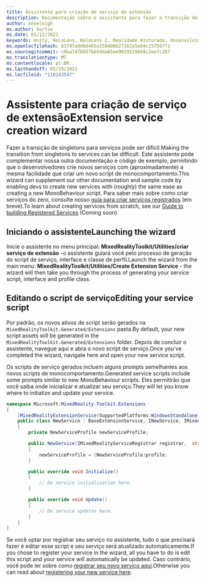 ```yaml
---
title: Assistente para criação de serviço de extensão
description: Documentação sobre o assistente para fazer a transição de singletons para serviços MRTK
author: keveleigh
ms.author: kurtie
ms.date: 01/12/2021
keywords: Unity, HoloLens, HoloLens 2, Realidade misturada, desenvolvimento, MRTK,
ms.openlocfilehash: 83797a9d6d465a150406b27162a5e84c157567f1
ms.sourcegitcommit: c0ba7d7bb57bb5dda65ee9019229b68c2ee7c267
ms.translationtype: MT
ms.contentlocale: pt-BR
ms.lasthandoff: 05/19/2021
ms.locfileid: "110143547"
---
```

# <a name="extension-service-creation-wizard"></a><span data-ttu-id="ba101-104">Assistente para criação de serviço de extensão</span><span class="sxs-lookup"><span data-stu-id="ba101-104">Extension service creation wizard</span></span>

<span data-ttu-id="ba101-105">Fazer a transição de singletons para serviços pode ser difícil.</span><span class="sxs-lookup"><span data-stu-id="ba101-105">Making the transition from singletons to services can be difficult.</span></span> <span data-ttu-id="ba101-106">Este assistente pode complementar nossa outra documentação e código de exemplo, permitindo que o desenvolvedores crie novos serviços com (aproximadamente) a mesma facilidade que criar um novo script de monocomportamento.</span><span class="sxs-lookup"><span data-stu-id="ba101-106">This wizard can supplement our other documentation and sample code by enabling devs to create new services with (roughly) the same ease as creating a new MonoBehaviour script.</span></span> <span data-ttu-id="ba101-107">Para saber mais sobre como criar serviços do zero, consulte nosso [guia para criar serviços registrados](../../configuration/mixed-reality-configuration-guide.md) (em breve).</span><span class="sxs-lookup"><span data-stu-id="ba101-107">To learn about creating services from scratch, see our [Guide to building Registered Services](../../configuration/mixed-reality-configuration-guide.md) (Coming soon).</span></span>

## <a name="launching-the-wizard"></a><span data-ttu-id="ba101-108">Iniciando o assistente</span><span class="sxs-lookup"><span data-stu-id="ba101-108">Launching the wizard</span></span>

<span data-ttu-id="ba101-109">Inicie o assistente no menu principal: **MixedRealityToolkit/Utilities/criar serviço de extensão** -o assistente guiará você pelo processo de geração do script de serviço, interface e classe de perfil.</span><span class="sxs-lookup"><span data-stu-id="ba101-109">Launch the wizard from the main menu: **MixedRealityToolkit/Utilities/Create Extension Service** - the wizard will then take you through the process of generating your service script, interface and profile class.</span></span>

## <a name="editing-your-service-script"></a><span data-ttu-id="ba101-110">Editando o script de serviço</span><span class="sxs-lookup"><span data-stu-id="ba101-110">Editing your service script</span></span>

<span data-ttu-id="ba101-111">Por padrão, os novos ativos de script serão gerados na `MixedRealityToolkit.Generated/Extensions` pasta.</span><span class="sxs-lookup"><span data-stu-id="ba101-111">By default, your new script assets will be generated in the `MixedRealityToolkit.Generated/Extensions` folder.</span></span> <span data-ttu-id="ba101-112">Depois de concluir o assistente, navegue aqui e abra o novo script de serviço.</span><span class="sxs-lookup"><span data-stu-id="ba101-112">Once you've completed the wizard, navigate here and open your new service script.</span></span>

<span data-ttu-id="ba101-113">Os scripts de serviço gerados incluem alguns prompts semelhantes aos novos scripts de monocomportamento.</span><span class="sxs-lookup"><span data-stu-id="ba101-113">Generated service scripts include some prompts similar to new MonoBehaviour scripts.</span></span> <span data-ttu-id="ba101-114">Eles permitirão que você saiba onde inicializar e atualizar seu serviço.</span><span class="sxs-lookup"><span data-stu-id="ba101-114">They will let you know where to initialize and update your service.</span></span>

```csharp
namespace Microsoft.MixedReality.Toolkit.Extensions
{
    [MixedRealityExtensionService(SupportedPlatforms.WindowsStandalone|SupportedPlatforms.MacStandalone|SupportedPlatforms.LinuxStandalone|SupportedPlatforms.WindowsUniversal)]
    public class NewService : BaseExtensionService, INewService, IMixedRealityExtensionService
    {
        private NewServiceProfile newServiceProfile;

        public NewService(IMixedRealityServiceRegistrar registrar,  string name,  uint priority,  BaseMixedRealityProfile profile) : base(registrar, name, priority, profile) 
        {
            newServiceProfile = (NewServiceProfile)profile;
        }

        public override void Initialize()
        {
            // Do service initialization here.
        }

        public override void Update()
        {
            // Do service updates here.
        }
    }
}
```

<span data-ttu-id="ba101-115">Se você optar por registrar seu serviço no assistente, tudo o que precisará fazer é editar esse script e seu serviço será atualizado automaticamente.</span><span class="sxs-lookup"><span data-stu-id="ba101-115">If you chose to register your service in the wizard, all you have to do is edit this script and your service will automatically be updated.</span></span> <span data-ttu-id="ba101-116">Caso contrário, você pode ler sobre como [registrar seu novo serviço aqui](../../configuration/mixed-reality-configuration-guide.md).</span><span class="sxs-lookup"><span data-stu-id="ba101-116">Otherwise you can read about [registering your new service here](../../configuration/mixed-reality-configuration-guide.md).</span></span>
